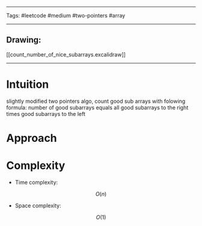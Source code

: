 

----

Tags: #leetcode #medium #two-pointers #array

----

## Drawing:
[[count_number_of_nice_subarrays.excalidraw]]

----


# Intuition

slightly modified two pointers algo, count good sub arrays with folowing formula: number of good subarrays equals all good subarrays to the right times good subarrays to the left

  

# Approach

<!-- Describe your approach to solving the problem. -->

  

# Complexity

- Time complexity:

 $$O(n)$$

  

- Space complexity:

$$O(1)$$
